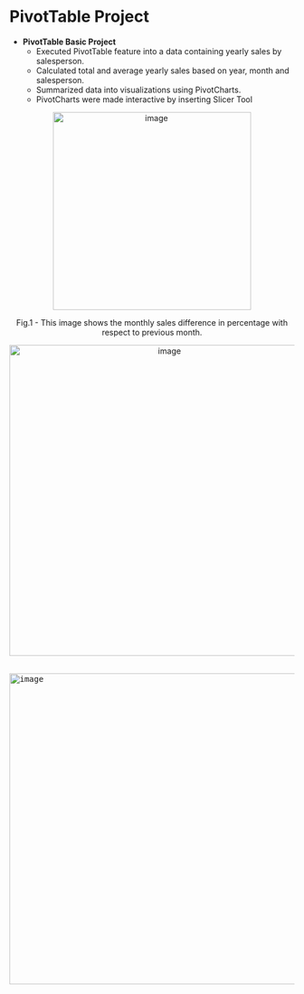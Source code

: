 # <b>PivotTable Project</b>

- <b>PivotTable Basic Project</b>
  - Executed PivotTable feature into a data containing yearly sales by salesperson.
  - Calculated total and average yearly sales based on year, month and salesperson.
  - Summarized data into visualizations using PivotCharts.
  - PivotCharts were made interactive by inserting Slicer Tool
 
 <p align = "center"
<kbd><img width="350" alt="image" src="https://user-images.githubusercontent.com/37918840/185757236-9524b03a-52fb-42ab-8ebf-8c8b8fb85cd0.PNG"></kbd></p>
<p align="center">Fig.1 - This image shows the monthly sales difference in percentage with respect to previous month.</p> 

<p align = "center"
<kbd><img width="550" alt="image" src="https://user-images.githubusercontent.com/37918840/185757668-c76bf0e2-b6cd-4ffb-a4b2-a7c8f2e17aae.PNG"></kbd></p><br>
<kbd><img width="550" alt="image" src="https://user-images.githubusercontent.com/37918840/185757428-7aef898e-da4d-4721-a623-87229d877d27.png"></kbd>




